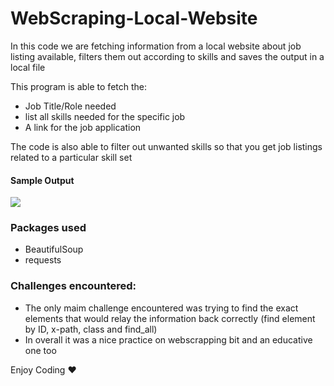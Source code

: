 # WebScraping-Local-Website

In this code we are fetching information from a local website about job listing available, filters them out according to skills and saves the output
in a local file

This program is able to fetch the: 
* Job Title/Role needed
* list all skills needed for the specific job
* A link for the job application   

The code is also able to filter out unwanted skills so that you get job listings related to a particular skill set

#### Sample Output
![](https://github.com/larymak/Python-project-Scripts/blob/main/WebScraping/posts/Capture.PNG)

### Packages used
- BeautifulSoup
- requests 

### Challenges encountered: 
- The only maim challenge encountered was trying to find the exact elements that would relay the information back correctly (find element by ID, x-path, class and find_all)
- In overall it was a nice practice on webscrapping bit and an educative one too  


Enjoy Coding ❤
